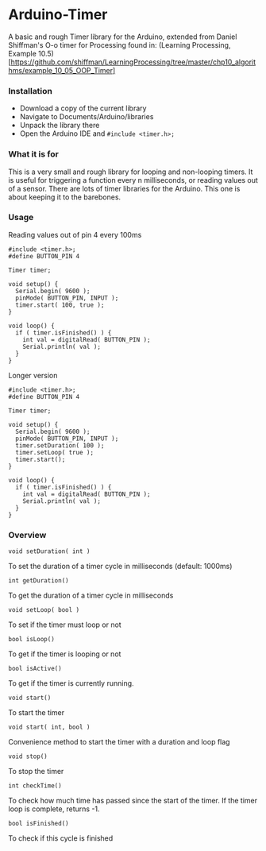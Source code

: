 # Arduino-Timer
A basic and rough Timer library for the Arduino, extended from Daniel Shiffman's O-o timer for Processing found in: (Learning Processing, Example 10.5)[https://github.com/shiffman/LearningProcessing/tree/master/chp10_algorithms/example_10_05_OOP_Timer]

### Installation
* Download a copy of the current library
* Navigate to Documents/Arduino/libraries
* Unpack the library there
* Open the Arduino IDE and `#include <timer.h>;`

### What it is for
This is a very small and rough library for looping and non-looping timers. It is useful for triggering a function every n milliseconds, or reading values out of a sensor. There are lots of timer libraries for the Arduino. This one is about keeping it to the barebones.

### Usage
Reading values out of pin 4 every 100ms

    #include <timer.h>;
    #define BUTTON_PIN 4
    
    Timer timer;
    
    void setup() {
      Serial.begin( 9600 );
      pinMode( BUTTON_PIN, INPUT );
      timer.start( 100, true );
    }

    void loop() {
      if ( timer.isFinished() ) {
        int val = digitalRead( BUTTON_PIN );
        Serial.println( val );
      }
    }
    
Longer version

    #include <timer.h>;
    #define BUTTON_PIN 4
    
    Timer timer;
    
    void setup() {
      Serial.begin( 9600 );
      pinMode( BUTTON_PIN, INPUT );
      timer.setDuration( 100 );
      timer.setLoop( true );
      timer.start();
    }

    void loop() {
      if ( timer.isFinished() ) {
        int val = digitalRead( BUTTON_PIN );
        Serial.println( val );
      }
    }

### Overview
    void setDuration( int )
To set the duration of a timer cycle in milliseconds (default: 1000ms)


    int getDuration()
To get the duration of a timer cycle in milliseconds


    void setLoop( bool )
To set if the timer must loop or not


    bool isLoop()
To get if the timer is looping or not


    bool isActive()
To get if the timer is currently running.


    void start()
To start the timer


    void start( int, bool )
Convenience method to start the timer with a duration and loop flag


    void stop()
To stop the timer


    int checkTime()
To check how much time has passed since the start of the timer.
If the timer loop is complete, returns -1.


    bool isFinished()
To check if this cycle is finished

